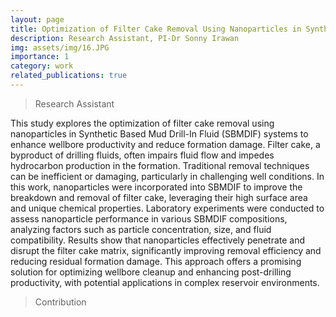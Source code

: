 ```yaml
---
layout: page
title: Optimization of Filter Cake Removal Using Nanoparticles in Synthetic Based Mud Drill-In Fluid (SBMDIF) System
description: Research Assistant, PI-Dr Sonny Irawan
img: assets/img/16.JPG
importance: 1
category: work
related_publications: true
---
```


> Research Assistant

This study explores the optimization of filter cake removal using nanoparticles in Synthetic Based Mud Drill-In Fluid (SBMDIF) systems to enhance wellbore productivity and reduce formation damage. Filter cake, a byproduct of drilling fluids, often impairs fluid flow and impedes hydrocarbon production in the formation. Traditional removal techniques can be inefficient or damaging, particularly in challenging well conditions. In this work, nanoparticles were incorporated into SBMDIF to improve the breakdown and removal of filter cake, leveraging their high surface area and unique chemical properties. Laboratory experiments were conducted to assess nanoparticle performance in various SBMDIF compositions, analyzing factors such as particle concentration, size, and fluid compatibility. Results show that nanoparticles effectively penetrate and disrupt the filter cake matrix, significantly improving removal efficiency and reducing residual formation damage. This approach offers a promising solution for optimizing wellbore cleanup and enhancing post-drilling productivity, with potential applications in complex reservoir environments.

> Contribution